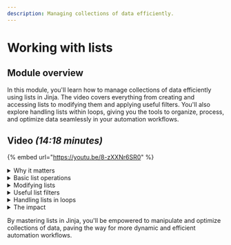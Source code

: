```yaml
---
description: Managing collections of data efficiently.
---
```


# Working with lists

## Module overview

In this module, you'll learn how to manage collections of data efficiently using lists in Jinja. The video covers everything from creating and accessing lists to modifying them and applying useful filters. You'll also explore handling lists within loops, giving you the tools to organize, process, and optimize data seamlessly in your automation workflows.

## Video _(14:18 minutes)_

{% embed url="https://youtu.be/8-zXXNr6SR0" %}

<details>

<summary>Why it matters</summary>

* Lists allow automation workflows to process multiple items efficiently.
* Understanding list operations is key to organizing and manipulating data effectively.

</details>

<details>

<summary>Basic list operations</summary>

* **Creating lists** – Define collections of values enclosed in square brackets `[ ]`.
* **Accessing list items** – Use index numbers (e.g., `list[0]` for the first item) to retrieve specific elements.
* **Negative indexing** – Access items from the end of a list (e.g., `list[-1]` for the last item).
* **List slicing** – Extract multiple items from a list using index ranges.

</details>

<details>

<summary>Modifying lists</summary>

* **Appending items** – Use `.append(value)` to add an item to a list.
* **Removing items** – Use `.remove(value)` to delete the first occurrence of an item.
* **Popping items** – Use `.pop(index)` to remove an item by its position and retrieve its value.

</details>

<details>

<summary>Useful list filters</summary>

* **Flatten** – Convert a list of lists into a single, consolidated list.
* **Sort** – Arrange items in ascending or descending order.
* **Reject / Select** – Filter a list by removing or keeping items based on specific conditions.
* **Unique** – Eliminate duplicate values from a list.

</details>

<details>

<summary>Handling lists in loops</summary>

* **Using `in` to check for values** – Determine if a particular item exists within a list.
* **List comprehension** – Efficiently create new lists from existing ones.
* **Block scope in loops** – Ensure that variables defined within a loop remain confined to that loop.

</details>

<details>

<summary>The impact</summary>

* Streamlines automation by efficiently managing multiple data points.
* Reduces redundancy and enhances workflow performance.
* Prevents issues like data loss and unnecessary complexity.

</details>

By mastering lists in Jinja, you'll be empowered to manipulate and optimize collections of data, paving the way for more dynamic and efficient automation workflows.
